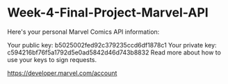 # Week-4-Final-Project-Marvel-API

Here's your personal Marvel Comics API information:

Your public key:
b5025002fed92c379235ccd6df1878c1
Your private key:
c594216bf76f5a1792d5e0ad5842d46d743b8832
Read more about how to use your keys to sign requests.

https://developer.marvel.com/account